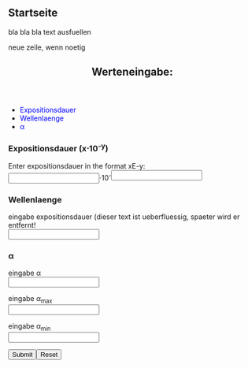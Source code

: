 <html lang="en">
<head>
<meta charset="UTF-8">
<meta name="viewport" content="width=device-width, initial-scale=1.0">
<title>Laser Safety</title>
<style>
a:link {
  color: blue;
  background-color: transparent;
  text-decoration: none;
}

a:visited {
  color: blue;
  background-color: transparent;
  text-decoration: none;
}

a:hover {
  color: black;
  background-color: transparent;
  text-decoration: underline;
}

a:active {
  color: blue;
  background-color: transparent;
  text-decoration: underline;
}

* {
  box-sizing: border-box;
}

body {
  font-family: Arial, Helvetica, sans-serif;
}

/* Style the header */
header {
  background-color: #666;
  padding: 30px;
  text-align: center;
  font-size: 35px;
  color: white;
}

/* Container for flexboxes */
section {
  display: grid;
  grid-template-columns: repeat(auto-fit, minmax(200px, 1fr));
  grid-gap: 20px;
}

/* Style the navigation menu */
nav {
  width: 30%;
  background: #ccc;
  padding: 20px;
}

/* Style the list inside the menu */
nav ul {
  list-style-type: none;
  padding: 0;
}

article {
  padding: 20px;
  background-color: #f1f1f1;
}

/* Style the footer */
footer {
  background-color: #777;
  padding: 10px;
  text-align: center;
  color: white;
}

/* Responsive layout - makes the menu and the content (inside the section) sit on top of each other instead of next to each other */
@media (max-width: 600px) {
  section {
    display: flex;
    flex-direction: column;
  }

  nav, article {
    width: 100%;
  }
}
</style>
</head>
<body>

<h2>Startseite</h2>
<p>bla bla bla text ausfuellen</p>
<p>neue zeile, wenn noetig</p>

<header>
  <h2>Werteneingabe:</h2>
</header>

<section>
  <nav>
    <ul>
      <li><a href="#">Expositionsdauer</a></li>
      <li><a href="#">Wellenlaenge</a></li>
      <li><a href="#">&#945;</a></li>
    </ul>
  </nav>
  <form id="myForm">
    <article>
  <h1>Expositionsdauer (x&sdot;10<sup>-y</sup>)</h1>
  <p>Enter expositionsdauer in the format xE-y:
  <br><input type="text" id="expositionsdauer_x">&sdot;10<sup>-<input type="number" id="expositionsdauer_y"></sup></p>
    </article>
    <article>
      <h1>Wellenlaenge</h1>
      <p>eingabe expositionsdauer (dieser text ist ueberfluessig, spaeter wird er entfernt!
      <br><input type="text" id="wellenlaenge"></p>
    </article>
      <article>
      <h1>&#945;</h1>
      <p>eingabe &#945;
      <br><input type="text" id="alpha"></p>
      <p>eingabe &#945;<sub>max</sub>
        <br><input type="text" id="alphamax"></p>
      <p>eingabe &#945;<sub>min</sub>
        <br><input type="text" id="alphamin"></p>
    </article>
  </form>
</section>

<footer>
  <p><input type="submit" value="Submit" onclick="calculate()"><input type="reset" value="Reset"></p>
  <p id="result"></p>
</footer>

<!-- Link to the JavaScript file for calculations -->
<script src="main_calculator.js"></script>

</body>
